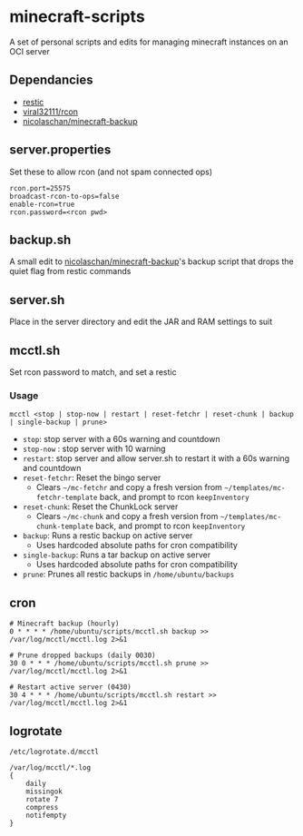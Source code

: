 # minecraft-scripts

A set of personal scripts and edits for managing minecraft instances on an OCI server

## Dependancies

* [restic](https://restic.net/)
* [viral32111/rcon](https://github.com/viral32111/rcon)
* [nicolaschan/minecraft-backup](https://github.com/nicolaschan/minecraft-backup)

## server.properties

Set these to allow rcon (and not spam connected ops)
```properties
rcon.port=25575
broadcast-rcon-to-ops=false
enable-rcon=true
rcon.password=<rcon pwd>
```

## backup.sh
A small edit to [nicolaschan/minecraft-backup](https://github.com/nicolaschan/minecraft-backup)'s backup script that drops the quiet flag from restic commands

## server.sh

Place in the server directory and edit the JAR and RAM settings to suit

## mcctl.sh

Set rcon password to match, and set a restic

### Usage

`mcctl <stop | stop-now | restart | reset-fetchr | reset-chunk | backup | single-backup | prune>`

* `stop`: stop server with a 60s warning and countdown
* `stop-now` : stop server with 10 warning
* `restart`: stop server and allow server.sh to restart it with a 60s warning and countdown
* `reset-fetchr`: Reset the bingo server
  * Clears `~/mc-fetchr` and copy a fresh version from `~/templates/mc-fetchr-template` back, and prompt to rcon `keepInventory`
* `reset-chunk`: Reset the ChunkLock server
  * Clears `~/mc-chunk` and copy a fresh version from `~/templates/mc-chunk-template` back, and prompt to rcon `keepInventory`
* `backup`: Runs a restic backup on active server
  * Uses hardcoded absolute paths for cron compatibility
* `single-backup`: Runs a tar backup on active server
  * Uses hardcoded absolute paths for cron compatibility
* `prune`: Prunes all restic backups in `/home/ubuntu/backups`

## cron

```crontab
# Minecraft backup (hourly)
0 * * * * /home/ubuntu/scripts/mcctl.sh backup >> /var/log/mcctl/mcctl.log 2>&1

# Prune dropped backups (daily 0030)
30 0 * * * /home/ubuntu/scripts/mcctl.sh prune >> /var/log/mcctl/mcctl.log 2>&1

# Restart active server (0430)
30 4 * * * /home/ubuntu/scripts/mcctl.sh restart >> /var/log/mcctl/mcctl.log 2>&1
```

## logrotate

`/etc/logrotate.d/mcctl`

```
/var/log/mcctl/*.log
{
    daily
    missingok
    rotate 7
    compress
    notifempty
}
```